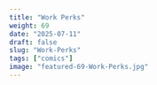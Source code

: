 ```yaml
---
title: "Work Perks"
weight: 69
date: "2025-07-11"
draft: false
slug: "Work-Perks"
tags: ["comics"]
image: "featured-69-Work-Perks.jpg"
---
```

